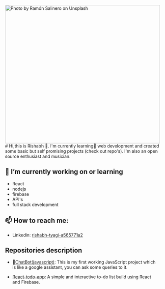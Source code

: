 <img src="https://images.unsplash.com/photo-1496065187959-7f07b8353c55?ixlib=rb-1.2.1&ixid=eyJhcHBfaWQiOjEyMDd9&auto=format&fit=crop&w=1950&q=80" width="100%" height="450px" alt="Photo by Ramón Salinero on Unsplash">
# Hi,this is Rishabh 👋.
I'm currently learning🌱 web development and created some basic but self promising projects (check out repo's). I'm also an open source enthusiast and musician.

## 🔭 I’m currently working on or learning
* React
* nodejs
* firebase
* API's
* full stack development

##  📫 How to reach me:
* Linkedin: <a href="https://in.linkedin.com/in/rishabh-tyagi-a565771a2">rishabh-tyagi-a565771a2</a>

## Repositories description
- 🔭<a href="https://github.com/Rish7223/ChatBot-JavaScript">ChatBot(javascript)</a>: This is my first working JavaScript project which is like a google assistant, you can ask some queries to it.

- <a href="https://github.com/Rish7223/todo-app">React-todo-app</a>: A simple and interactive to-do list build using React and Firebase.
<!--
**Rish7223/Rish7223** is a ✨ _special_ ✨ repository because its `README.md` (this file) appears on your GitHub profile.

Here are some ideas to get you started:

- 🔭 I’m currently working on ...
-  I’m currently learning ...
- 👯 I’m looking to collaborate on ...
- 🤔 I’m looking for help with ...
- 💬 Ask me about ...
- 📫 How to reach me: ...
- 😄 Pronouns: ...
- ⚡ Fun fact: ...
-->
